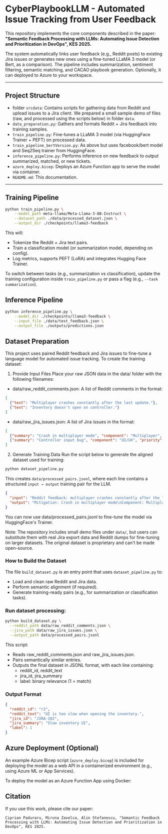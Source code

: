 # CyberPlaybookLLM - Automated Issue Tracking from User Feedback

This repository implements the core components described in the paper:
**"Semantic Feedback Processing with LLMs: Automating Issue Detection and Prioritization in DevOps", KES 2025.**

The system automatically links user feedback (e.g., Reddit posts) to existing Jira issues or generates new ones using a fine-tuned LLaMA 3 model (or Bert, as a comparison). The pipeline includes summarization, sentiment filtering, semantic matching, and CACAO playbook generation. Optionally, it can deployed to Azure to your workspace.


---

## Project Structure

- folder `srcdata`: Contains scripts for gathering data from Reddit and upload issues to a Jira client. We prepared a small sample demo of files (raw, and processed using the scripts below) in folder `data`.
- `data_preparation.py`: Gathers and formats Reddit + Jira feedback into training samples.
- `train_pipeline.py`: Fine-tunes a LLaMA 3 model (via HuggingFace Trainer + PEFT) on processed data.
- `train_pipeline_bertVersion.py`: As above but uses facebook/bert model and Seq2Seq trainer from HuggingFace.
- `inference_pipeline.py`: Performs inference on new feedback to output summarized, matched, or new tickets.
- `azure_deploy.bicep`: Deploys an Azure Function app to serve the model via container.
- `README.md`: This documentation.

---

## Training Pipeline

```bash
python train_pipeline.py \
    --model_path meta-llama/Meta-Llama-3-8B-Instruct \
    --dataset_path ./data/processed_dataset.json \
    --output_dir ./checkpoints/llama3-feedback
```
This will:
- Tokenize the Reddit + Jira text pairs.
- Train a classification model (or summarization model, depending on config).
- Log metrics, supports PEFT (LoRA) and integrates Hugging Face Trainer.

To switch between tasks (e.g., summarization vs classification), update the training configuration inside `train_pipeline.py` or pass a flag (e.g., `--task summarization`).

## Inference Pipeline

```bash
python inference_pipeline.py \
    --model_dir ./checkpoints/llama3-feedback \
    --input_file ./data/test_feedback.json \
    --output_file ./outputs/predictions.json
```

## Dataset Preparation

This project uses paired Reddit feedback and Jira issues to fine-tune a language model for automated issue tracking. To create the training dataset:

1. Provide Input Files
Place your raw JSON data in the data/ folder with the following filenames:

- data/raw_reddit_comments.json: A list of Reddit comments in the format:
```json
[
  {"text": "Multiplayer crashes constantly after the last update."},
  {"text": "Inventory doesn't open on controller."}
]
```
- data/raw_jira_issues.json: A list of Jira issues in the format:
```json
[
  {"summary": "Crash in multiplayer mode", "component": "Multiplayer", "priority": "High"},
  {"summary": "Controller input bug", "component": "UI/UX", "priority": "Medium"}
]
```

2. Generate Training Data
Run the script below to generate the aligned dataset used for training:

```bash
python dataset_pipeline.py
```

This creates `data/processed_pairs.jsonl`, where each line contains a structured `input → output` training pair for the LLM.

```json
{
  "input": "Reddit feedback: multiplayer crashes constantly after the last update.",
  "output": "Mitigation: Crash in multiplayer mode\nComponent: Multiplayer\nPriority: High"
}
```

You can now use data/processed_pairs.jsonl to fine-tune the model via HuggingFace's Trainer.

Note: The repository includes small demo files under `data/`, but users can substitute them with real Jira export data and Reddit dumps for fine-tuning on larger datasets. The original dataset is proprietary and can't be made open-source.

### How to Build the Dataset

The file `build_dataset.py` is an entry point that uses `dataset_pipeline.py` to:

- Load and clean raw Reddit and Jira data.
- Perform semantic alignment (if required).
- Generate training-ready pairs (e.g., for summarization or classification tasks).

### Run dataset processing:

```bash
python build_dataset.py \
  --reddit_path data/raw_reddit_comments.json \
  --jira_path data/raw_jira_issues.json \
  --output_path data/processed_pairs.jsonl
```

This script:
- Reads raw_reddit_comments.json and raw_jira_issues.json.
- Pairs semantically similar entries.
- Outputs the final dataset in JSONL format, with each line containing:
    - reddit_id, reddit_text
    - jira_id, jira_summary
    - label: binary relevance (1 = match)

### Output Format
```json
{
  "reddit_id": "r2",
  "reddit_text": "UI is too slow when opening the inventory.",
  "jira_id": "JIRA-102",
  "jira_summary": "Slow inventory UI",
  "label": 1
}
```


## Azure Deployment (Optional)
An example Azure Bicep script (`azure_deploy.bicep`) is included for deploying the model as a web API in a containerized environment (e.g., using Azure ML or App Services).

To deploy the model as an Azure Function App using Docker:


## Citation

If you use this work, please cite our paper:
```
Ciprian Paduraru, Miruna Zavelca, Alin Stefanescu, "Semantic Feedback Processing with LLMs: Automating Issue Detection and Prioritization in DevOps", KES 2025.
```
